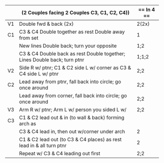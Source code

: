 ||(2 Couples facing 2 Couples C3, C1, C2, C4)) | == In 4 == |
|-----|----|-----|
|V1| Double fwd & back (2x) |2(2x)|
|C1| C3 & C4 Double together as rest Double away from set |1|
||New lines Double back; turn your opposite |1;2|
||C3 & C4 Double back as rest Double together; Lines Double back; turn ptnr |1;1;2|
|V2| Side R w/ ptnr; C1 & C2 side L w/ corner as C3 & C4 side L w/ ptnr |2;2|
|C2| Lead away from ptnr, fall back into circle; go once around |2;2|
||Lead away from corner, fall back into circle; go once around |2;2|
|V3| Arm R w/ ptnr; Arm L w/ person you sided L w/ |2;2|
|C3| C1 & C2 lead out & in (to wall & back) forming arch as ||
||C3 & C4 lead in, then out w/corner under arch |2|
||C1 & C2 lead out (to C3 & C4 places) as rest lead in & all turn ptnr |2|
||Repeat w/ C3 & C4 leading out first |2;2|
